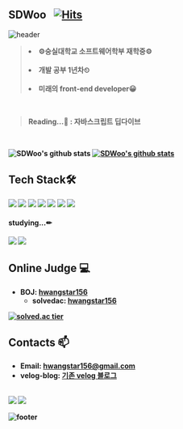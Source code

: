 ## SDWoo &nbsp; [![Hits](https://hits.seeyoufarm.com/api/count/incr/badge.svg?url=https%3A%2F%2Fgithub.com%2FSDWoo%2Fhit-counter&count_bg=%2379C83D&title_bg=%23555555&icon=&icon_color=%23E7E7E7&title=hits&edge_flat=false)](https://hits.seeyoufarm.com)

![header](https://capsule-render.vercel.app/api?type=wave&color=gradient&height=300&section=header&text=SDWoo's%20Github&fontSize=31)


<blockquote>
<p>
    <li><strong>⚙숭실대학교 소프트웨어학부 재학중⚙</strong> <br><br>
    <li><b>개발 공부 1년차⏲<br><br>
    <li><b>미래의 front-end developer😀<br>   
    
</p>
</blockquote>
<br>
        
>Reading...📖 : 자바스크립트 딥다이브
<br>
        
![SDWoo's github stats](https://github-readme-stats.vercel.app/api?username=SDWoo&show_icons=true) 
[![SDWoo's github stats](https://github-readme-stats.vercel.app/api/top-langs/?username=SDWoo&show_icons=true&hide_border=true&title_color=004386&icon_color=004386&layout=compact)](https://github.com/SDWoo)
    

## Tech Stack🛠
  
  <img src="https://img.shields.io/badge/HTML-E34F26?style=flat-square&logo=HTML5&logoColor=white"/>
  <img src="https://img.shields.io/badge/CSS-1572B6?style=flat-square&logo=CSS3&logoColor=white"/>
  <img src="https://img.shields.io/badge/JavaScript-F7DF1E?style=flat-square&logo=javascript&logoColor=white"/>
  
  <img src="https://img.shields.io/badge/React.js-61DAFB?style=flat-square&logo=react&logoColor=white"/>
  <img src="https://img.shields.io/badge/Redux-764ABC?style=flat-square&logo=redux&logoColor=white"/>
  <img src="https://img.shields.io/badge/Gatsby-663399?style=flat-square&logo=gatsby&logoColor=white"/>
  <img src="https://img.shields.io/badge/GraphQL-E10098?style=flat-square&logo=graphQl&logoColor=white"/>
  <br>

  
#### studying...✏
  <img src="https://img.shields.io/badge/Webpack-8DD6F9?style=flat-square&logo=Webpack&logoColor=white"/>
  <img src="https://img.shields.io/badge/Babel-F9DC3E?style=flat-square&logo=Babel&logoColor=white"/>

## Online Judge 💻

* BOJ: [hwangstar156](http://icpc.me/hwangstar156)
  * solvedac: [hwangstar156](https://solved.ac/profile/hwangstar156)
  
[![solved.ac tier](http://mazassumnida.wtf/api/generate_badge?boj=hwangstar156)](https://solved.ac/hwangstar156)


## Contacts 📫

* Email: hwangstar156@gmail.com  
* velog-blog: [기존 velog 블로그](https://velog.io/@baby_dev)
  <!--<div align=center>-->  
<br>
<a href="https://velog.io/@baby_dev" target="_blank"><img src="https://img.shields.io/badge/Velog-20c997?style=flat-square&logo=Vimeo&logoColor=white"/></a>
<a href="mailto:hwangstar156@gmail.com" target="_blank"><img src="https://img.shields.io/badge/Mail-EA4335?style=flat-square&logo=gmail&logoColor=white"/></a>

  
![footer](https://capsule-render.vercel.app/api?type=wave&color=gradient&height=150&section=footer)
